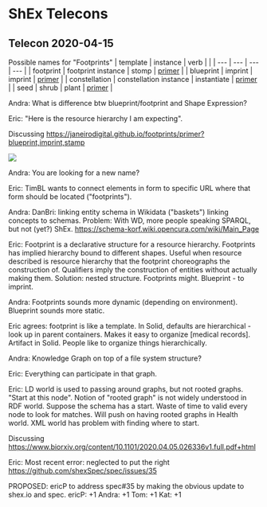 # ShEx Telecons
## 

## Telecon 2020-04-15

Possible names for "Footprints"
| template | instance | verb | |
| --- | --- | --- | --- |
| footprint | footprint instance | stomp | [primer](http://uu3.org/checkouts/janeirodigital/footprintlib.js/footprints/primer?footprint,footprint%20instance,stomp) |
| blueprint | imprint | imprint | [primer](http://uu3.org/checkouts/janeirodigital/footprintlib.js/footprints/primer?blueprint,imprint,imprint) |
| constellation | constellation instance | instantiate | [primer](http://uu3.org/checkouts/janeirodigital/footprintlib.js/footprints/primer?constellation,constellation%20instance,instantiate) |
| seed | shrub | plant | [primer](http://uu3.org/checkouts/janeirodigital/footprintlib.js/footprints/primer?seed,shrub,plant) |

Andra: What is difference btw blueprint/footprint and Shape Expression?

Eric: "Here is the resource hierarchy I am expecting".

Discussing https://janeirodigital.github.io/footprints/primer?blueprint,imprint,stamp 

![](https://janeirodigital.github.io/footprints/blueprint.svg)

Andra: You are looking for a new name?

Eric: TimBL wants to connect elements in form to specific URL where that form should be located ("footprints").

Andra: DanBri: linking entity schema in Wikidata ("baskets") linking concepts to schemas.  Problem: With WD, more people speaking SPARQL, but not (yet?) ShEx.
https://schema-korf.wiki.opencura.com/wiki/Main_Page

Eric: Footprint is a declarative structure for a resource hierarchy. Footprints has implied hierarchy bound to different shapes. Useful when resource described is resource hierarchy that the footprint choreographs the construction of.  Qualifiers imply the construction of entities without actually making them.  Solution: nested structure. Footprints might. Blueprint - to imprint.

Andra: Footprints sounds more dynamic (depending on environment). Blueprint sounds more static.

Eric agrees: footprint is like a template. In Solid, defaults are hierarchical - look up in parent containers. Makes it easy to organize [medical records].  Artifact in Solid. People like to organize things hierarchically.

Andra: Knowledge Graph on top of a file system structure?

Eric: Everything can participate in that graph.

Eric: LD world is used to passing around graphs, but not rooted graphs. "Start at this node". Notion of "rooted graph" is not widely understood in RDF world.  Suppose the schema has a start. Waste of time to valid every node to look for matches. Will push on having rooted graphs in Health world.  XML world has problem with finding where to start.

Discussing https://www.biorxiv.org/content/10.1101/2020.04.05.026336v1.full.pdf+html

Eric: Most recent error: neglected to put the right https://github.com/shexSpec/spec/issues/35

PROPOSED: ericP to address spec#35 by making the obvious update to shex.io and spec.
ericP: +1
Andra: +1 
Tom: +1
Kat: +1
